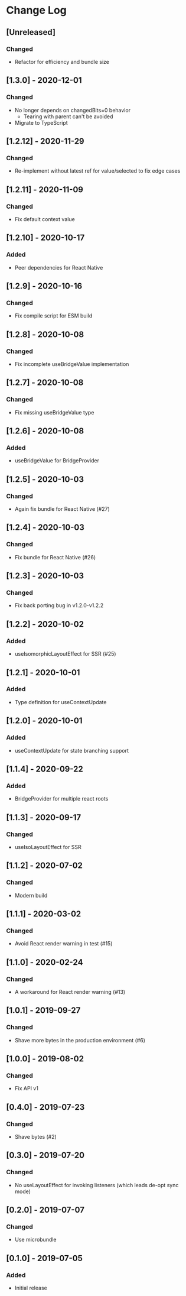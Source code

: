 # Change Log

## [Unreleased]

### Changed
- Refactor for efficiency and bundle size

## [1.3.0] - 2020-12-01
### Changed
- No longer depends on changedBits=0 behavior
  - Tearing with parent can't be avoided
- Migrate to TypeScript

## [1.2.12] - 2020-11-29
### Changed
- Re-implement without latest ref for value/selected to fix edge cases

## [1.2.11] - 2020-11-09
### Changed
- Fix default context value

## [1.2.10] - 2020-10-17
### Added
- Peer dependencies for React Native

## [1.2.9] - 2020-10-16
### Changed
- Fix compile script for ESM build

## [1.2.8] - 2020-10-08
### Changed
- Fix incomplete useBridgeValue implementation

## [1.2.7] - 2020-10-08
### Changed
- Fix missing useBridgeValue type

## [1.2.6] - 2020-10-08
### Added
- useBridgeValue for BridgeProvider

## [1.2.5] - 2020-10-03
### Changed
- Again fix bundle for React Native (#27)

## [1.2.4] - 2020-10-03
### Changed
- Fix bundle for React Native (#26)

## [1.2.3] - 2020-10-03
### Changed
- Fix back porting bug in v1.2.0-v1.2.2

## [1.2.2] - 2020-10-02
### Added
- useIsomorphicLayoutEffect for SSR (#25)

## [1.2.1] - 2020-10-01
### Added
- Type definition for useContextUpdate

## [1.2.0] - 2020-10-01
### Added
- useContextUpdate for state branching support

## [1.1.4] - 2020-09-22
### Added
- BridgeProvider for multiple react roots

## [1.1.3] - 2020-09-17
### Changed
- useIsoLayoutEffect for SSR

## [1.1.2] - 2020-07-02
### Changed
- Modern build

## [1.1.1] - 2020-03-02
### Changed
- Avoid React render warning in test (#15)

## [1.1.0] - 2020-02-24
### Changed
- A workaround for React render warning (#13)

## [1.0.1] - 2019-09-27
### Changed
- Shave more bytes in the production environment (#6)

## [1.0.0] - 2019-08-02
### Changed
- Fix API v1

## [0.4.0] - 2019-07-23
### Changed
- Shave bytes (#2)

## [0.3.0] - 2019-07-20
### Changed
- No useLayoutEffect for invoking listeners (which leads de-opt sync mode)

## [0.2.0] - 2019-07-07
### Changed
- Use microbundle

## [0.1.0] - 2019-07-05
### Added
- Initial release

